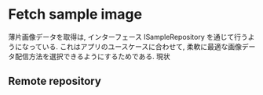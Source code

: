 # Fetch sample image

薄片画像データを取得は, インターフェース ISampleRepository を通じて行うようになっている.
これはアプリのユースケースに合わせて, 柔軟に最適な画像データ配信方法を選択できるようにするためである.
現状

## Remote repository

